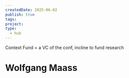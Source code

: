 ```yaml
---
createdDate: 2025-06-02
publish: true
tags: 
project: 
type:
  - hub
---
```

Context Fund = a VC of the conf, incline to fund research

# Wolfgang Maass

